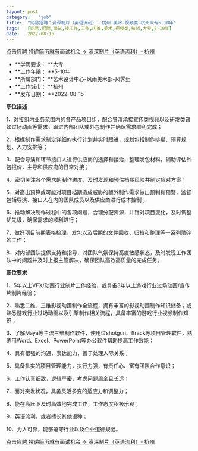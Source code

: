 ```yaml
---
layout:	post
category:	"job"
title:	"网易招聘：资深制片（英语流利）- 杭州-美术-视频类-杭州大专5-10年"
tags:	[网易,招聘,面试,找工作,工作,内推,美术,视频类,杭州,大专,5-10年]
date:	2022-08-15
---
```


[点击应聘 投递简历就有面试机会 ->  资深制片（英语流利）- 杭州](http://mobile.bole.netease.com/bole/boleDetail?id=41644&employeeId=346f03c3cda5f04c&key=all)



- **学历要求： **大专
- **工作年限： **5-10年
- **所属部门： **艺术设计中心-风雨美术部-风霁组
- **工作城市： **杭州
- **发布日期： **2022-08-15



**职位描述**

1、对接组内业务范围内的各产品项⽬组，配合导演承接宣传类视频以及研发类诸如过场动画等需求，跟进内部团队或外包制作并确保需求顺利完成；

2、根据制作需求制定详细的执⾏计划并实时跟进，规划包括制作排期、预算规划、⼈⼒安排等；

3、配合导演和环节接⼝⼈进⾏供应商的选择和接洽，整理发包材料，辅助评估外包报价，主导和供应商的⽇常对接；

4、密切关注各个需求的制作进度，及时发现和预估档期⻛险并制定应对⽅案；

5、对⾼出预算或可能对项⽬档期造成威胁的额外制作需求做出预判和预警，监督包括导演、接⼝⼈在内的团队成员以及供应商进⾏成本控制；

6、推动解决制作过程中的各项问题，合理分配资源，并针对项⽬变化，及时调整优先级，确保需求的顺利进⾏；

7、做好项⽬前期表格梳理，发包以及后期的⽂件回收、归档和整理等⼀系列琐碎的⼯作；

8、对内部团队提供⽀持和指导，对团队⽓氛保持⾼度敏感状态，及时发现⼯作团队中的问题并及时上报主管解决，确保团队⾼效⾼质量的完成任务。



**职位要求**

1、5年以上VFX/动画行业制片⼯作经验，或具备3年以上游戏行业过场动画/宣传片制片经验；

2、熟悉⼆维、三维影视动画制作全流程，拥有丰富的影视动画制作知识储备；或熟悉游戏行业过场动画以及引擎制作相关流程，具备丰富的游戏行业视频制作知识；

3、了解Maya等主流三维制作软件，使用过shotgun、ftrack等项目管理软件，熟练用Word、Excel、PowerPoint等办公软件帮助提高工作效能；

4、具有很强的沟通、表达能力，善于处理人际关系；

5、具备扎实的项⽬管理能⼒，执⾏⼒强，有责任心、富有团队合作意识；

6、工作认真细致，逻辑严密，考虑问题周全且长远；

7、面对突发状况，具备灵活多变的适应⼒和调整力；

8、能在高压下及时⾼效地完成⼯作，⼯作态度积极乐观；

9、英语流利，或者擅长其他语种；

10、为⼈可靠，能够遵守⾏业以及企业道德规范。



[点击应聘 投递简历就有面试机会 ->  资深制片（英语流利）- 杭州](http://mobile.bole.netease.com/bole/boleDetail?id=41644&employeeId=346f03c3cda5f04c&key=all)
